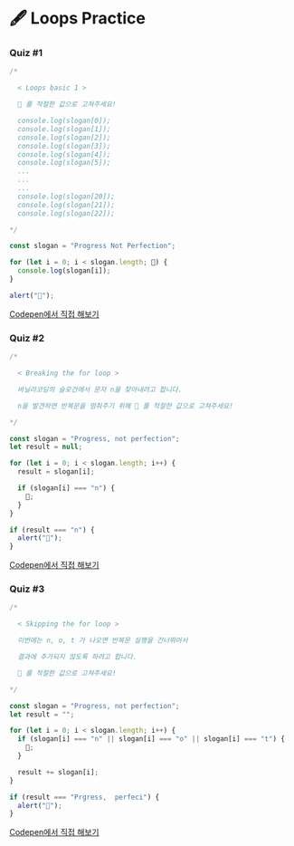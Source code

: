 # 🖋  Loops Practice

### Quiz #1

```javascript
/*

  < Loops basic 1 >

  💬 를 적절한 값으로 고쳐주세요!

  console.log(slogan[0]);
  console.log(slogan[1]);
  console.log(slogan[2]);
  console.log(slogan[3]);
  console.log(slogan[4]);
  console.log(slogan[5]);
  ...
  ...
  ...
  console.log(slogan[20]);
  console.log(slogan[21]);
  console.log(slogan[22]);

*/

const slogan = "Progress Not Perfection";

for (let i = 0; i < slogan.length; 💬) {
  console.log(slogan[i]);
}

alert("🎉");
```

[Codepen에서 직접 해보기](https://codepen.io/vanillacoding/pen/b157e4743dd1ae297eecfc28886af5fb?editors=0010)



### Quiz #2

```javascript
/*

  < Breaking the for loop >

  바닐라코딩의 슬로건에서 문자 n을 찾아내려고 합니다.

  n을 발견하면 반복문을 멈춰주기 위해 💬 를 적절한 값으로 고쳐주세요!

*/

const slogan = "Progress, not perfection";
let result = null;

for (let i = 0; i < slogan.length; i++) {
  result = slogan[i];

  if (slogan[i] === "n") {
    💬;
  }
}

if (result === "n") {
  alert("🎉");
}
```

[Codepen에서 직접 해보기](https://codepen.io/vanillacoding/pen/05435c17533bb9498b7db05ddf094c01?editors=0010)



### Quiz #3

```javascript
/*

  < Skipping the for loop >

  이번에는 n, o, t 가 나오면 반복문 실행을 건너뛰어서

  결과에 추가되지 않도록 하려고 합니다.

  💬 를 적절한 값으로 고쳐주세요!

*/

const slogan = "Progress, not perfection";
let result = "";

for (let i = 0; i < slogan.length; i++) {
  if (slogan[i] === "n" || slogan[i] === "o" || slogan[i] === "t") {
    💬;
  }

  result += slogan[i];
}

if (result === "Prgress,  perfeci") {
  alert("🎉");
}
```

[Codepen에서 직접 해보기](https://codepen.io/vanillacoding/pen/34037032b1c757e8a2438974420c3963?editors=0010)



